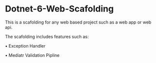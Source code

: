 # Dotnet-6-Web-Scafolding
This is a scafolding for any web based project such as a web app or web api.

The scafolding includes features such as:

• Exception Handler

• Mediatr Validation Pipline

